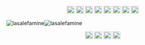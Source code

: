 <p align="center">
  <img src="https://devicons.github.io/devicon/devicon.git/icons/css3/css3-original-wordmark.svg" alt="css3" width="20" height="20"/> 
  <img src="https://devicons.github.io/devicon/devicon.git/icons/html5/html5-original-wordmark.svg" alt="html5" width="20" height="20"/> 
  <img src="https://devicons.github.io/devicon/devicon.git/icons/vuejs/vuejs-original-wordmark.svg" alt="vuejs" width="20" height="20"/> 
  <img src="https://devicons.github.io/devicon/devicon.git/icons/react/react-original-wordmark.svg" alt="react" width="20" height="20"/> 
  <img src="https://devicons.github.io/devicon/devicon.git/icons/javascript/javascript-original.svg" alt="javascript" width="20" height="20"/> 
  <img src="https://devicons.github.io/devicon/devicon.git/icons/typescript/typescript-original.svg" alt="typescript" width="20" height="20"/> 
  <img src="https://devicons.github.io/devicon/devicon.git/icons/nodejs/nodejs-original-wordmark.svg" alt="nodejs" width="20" height="20"/> 
  <img src="https://devicons.github.io/devicon/devicon.git/icons/docker/docker-original-wordmark.svg" alt="docker" width="20" height="20"/> 
</p>

<p align="center" style="display:flex">
  <img src="https://github-readme-stats.vercel.app/api?username=lasalefamine&show_icons=true&theme=dracula&count_private=true&hide=stars" alt="lasalefamine" /> 
  <img src="https://github-readme-stats.vercel.app/api/top-langs/?username=lasalefamine&layout=compact&theme=dracula&hide=php" alt="lasalefamine" /> 
</p>

<p align="center">
 <a href="https://twitter.com/lasalefamine" target="blank"><img align="center" src="https://cdn.jsdelivr.net/npm/simple-icons@3.0.1/icons/twitter.svg" alt="lasalefamine" height="20" width="20" /></a>
 <a href="https://linkedin.com/in/alessioocchipinti" target="blank"><img align="center" src="https://cdn.jsdelivr.net/npm/simple-icons@3.0.1/icons/linkedin.svg" alt="alessioocchipinti" height="20" width="20" /></a>
 <a href="https://medium.com/@lasalefamine" target="blank"><img align="center" src="https://cdn.jsdelivr.net/npm/simple-icons@3.0.1/icons/medium.svg" alt="@lasalefamine" height="20" width="20" /></a>
 <a href="https://stackoverflow.com/users/5460827/lasalefamine" target="blank"><img align="center" src="https://cdn.jsdelivr.net/npm/simple-icons@3.0.1/icons/stackoverflow.svg" alt="@lasalefamine" height="20" width="20" /></a>
</p>
